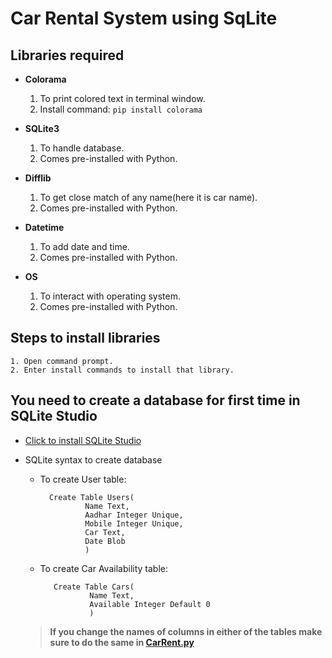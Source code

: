 Car Rental System using SqLite
==============================

Libraries required
-------------------
- __Colorama__  
   1. To print colored text in terminal window.  
   2. Install command:  ```pip install colorama``` 

- __SQLite3__  
   1. To handle database.  
   2. Comes pre-installed with Python.

- __Difflib__  
   1. To get close match of any name(here it is car name).  
   2. Comes pre-installed with Python.

- __Datetime__  
   1. To add date and time.  
   2. Comes pre-installed with Python. 

- __OS__  
   1. To interact with operating system.  
   2. Comes pre-installed with Python. 

Steps to install libraries
---------------------------
  ```
  1. Open command prompt.  
  2. Enter install commands to install that library.
  ```
You need to create a database for first time in SQLite Studio
--------------------------------------------------------------
  - [Click to install SQLite Studio](https://github.com/pawelsalawa/sqlitestudio/releases/download/3.4.0/SQLiteStudio-3.4.0-windows-x64-installer.exe)
  - SQLite syntax to create database
    - To create User table:
      ```
        Create Table Users(
                Name Text,
                Aadhar Integer Unique,
                Mobile Integer Unique,
                Car Text,
                Date Blob
                )
       ```
     - To create Car Availability table:
       ```
          Create Table Cars(
                  Name Text,
                  Available Integer Default 0
                  )
       ```
       
      > __If you change the names of columns in either of the tables make sure to do the same in [CarRent.py](https://github.com/Aditya-0011/Car-Rental-System/blob/main/CarRent.py)__

